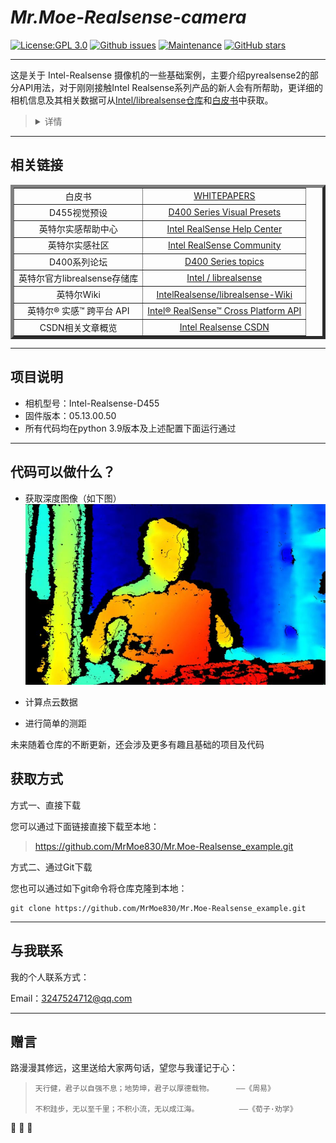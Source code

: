 #  _Mr.Moe-Realsense-camera_

[![License:GPL 3.0](https://img.shields.io/badge/License-GPL3.0-yellow.svg)](http://www.gnu.org/licenses/gpl-3.0.html)
[![Github issues](https://img.shields.io/github/issues/MrMoe830/Mr.Moe-Realsense-camera.svg)](https://github.com/MrMoe830/Mr.Moe-Realsense-camera/issues/)
[![Maintenance](https://img.shields.io/badge/Maintained%3F-yes-green.svg)](https://github.com/MrMoe830/Mr.Moe-Realsense-camera/graphs/commit-activity)
[![GitHub stars](https://img.shields.io/github/stars/MrMoe830/Mr.Moe-Realsense-camera.svg?style=social&label=Star)](https://GitHub.com/MrMoe830/Mr.Moe-Realsense-camera/stargazers/)

---------

这是关于 Intel-Realsense 摄像机的一些基础案例，主要介绍pyrealsense2的部分API用法，对于刚刚接触Intel Realsense系列产品的新人会有所帮助，更详细的相机信息及其相关数据可从[Intel/librealsense仓库](https://github.com/IntelRealSense/librealsense)和[白皮书](https://dev.intelrealsense.com/docs/whitepapers)中获取。

><details><summary>详情</summary>
><p>
>目前代码较为重视基础，因此您如果想要更精确更细致的数据，请自行更具实际项目进行优化改造。</details></p>

---------

## 相关链接

<table border="5">
        <tr>
            <td align="center">白皮书</td>
            <td align="center"><a href="https://dev.intelrealsense.com/docs/whitepapers">WHITEPAPERS</a></td>
        </tr>
        <tr>
            <td align="center">D455视觉预设</td>
            <td align="center"><a href=https://github.com/IntelRealSense/librealsense/wiki/D400-Series-Visual-Presets>D400 Series Visual Presets</a></td>
        </tr>
        <tr>
            <td align="center">英特尔实感帮助中心</td>
            <td align="center"><a href=https://support.intelrealsense.com/hc/en-us>Intel RealSense Help Center</a></td>
        </tr>
        <tr>
            <td align="center">英特尔实感社区</td>
            <td align="center"><a href=https://support.intelrealsense.com/hc/en-us/community/topics>Intel RealSense Community</a></td>
        </tr>
        <tr>
            <td align="center">D400系列论坛</td>
            <td align="center"><a href=https://support.intelrealsense.com/hc/en-us/community/topics/360001071173-D400-Series>D400 Series topics</a></td>
        </tr>
        <tr>
            <td align="center">英特尔官方librealsense存储库</td>
            <td align="center"><a href=https://github.com/IntelRealSense/librealsense>Intel / librealsense</a></td>
        </tr>
        <tr>
            <td align="center">英特尔Wiki</td>
            <td align="center"><a href=https://github.com/IntelRealSense/librealsense/wiki>IntelRealsense/librealsense-Wiki</a></td>
        </tr>
        <tr>
            <td align="center">英特尔® 实感™ 跨平台 API</td>
            <td align="center"><a href=https://intelrealsense.github.io/librealsense/doxygen/annotated.html>Intel® RealSense™ Cross Platform API</a></td>
        </tr>
        <tr>
            <td align="center">CSDN相关文章概览</td>
            <td align="center"><a href=https://so.csdn.net/so/search?q=Intel%20Realsense&t=blog&o=vip&s=&l=&f=&viparticle=>Intel Realsense CSDN</a></td>
        </tr>
</table>

---------


## 项目说明

- 相机型号：Intel-Realsense-D455
- 固件版本：05.13.00.50
- 所有代码均在python 3.9版本及上述配置下面运行通过


---------

## 代码可以做什么？

- 获取深度图像（如下图）
![ Depth image ](Test_Results/QRangle_test/QRcode1(2).jpg)

- 计算点云数据

- 进行简单的测距

未来随着仓库的不断更新，还会涉及更多有趣且基础的项目及代码


## 获取方式

方式一、直接下载

您可以通过下面链接直接下载至本地：
      

> https://github.com/MrMoe830/Mr.Moe-Realsense_example.git



方式二、通过Git下载
  
您也可以通过如下git命令将仓库克隆到本地：

```
git clone https://github.com/MrMoe830/Mr.Moe-Realsense_example.git
```

---------

## 与我联系

我的个人联系方式：

Email：3247524712@qq.com

----------

## 赠言


路漫漫其修远，这里送给大家两句话，望您与我谨记于心：
>     
>     天行健，君子以自强不息；地势坤，君子以厚德载物。     ——《周易》
>
>     不积跬步，无以至千里；不积小流，无以成江海。         ——《荀子·劝学》
:hugs: :hugs: :hugs:
